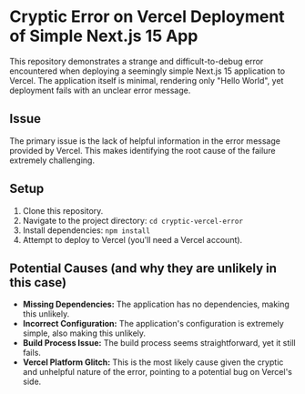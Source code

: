# Cryptic Error on Vercel Deployment of Simple Next.js 15 App

This repository demonstrates a strange and difficult-to-debug error encountered when deploying a seemingly simple Next.js 15 application to Vercel.  The application itself is minimal, rendering only "Hello World", yet deployment fails with an unclear error message.

## Issue

The primary issue is the lack of helpful information in the error message provided by Vercel.  This makes identifying the root cause of the failure extremely challenging.

## Setup

1. Clone this repository.
2. Navigate to the project directory: `cd cryptic-vercel-error`
3. Install dependencies: `npm install`
4. Attempt to deploy to Vercel (you'll need a Vercel account).

## Potential Causes (and why they are unlikely in this case)

* **Missing Dependencies:**  The application has no dependencies, making this unlikely.
* **Incorrect Configuration:** The application's configuration is extremely simple, also making this unlikely.
* **Build Process Issue:** The build process seems straightforward, yet it still fails.
* **Vercel Platform Glitch:** This is the most likely cause given the cryptic and unhelpful nature of the error, pointing to a potential bug on Vercel's side.